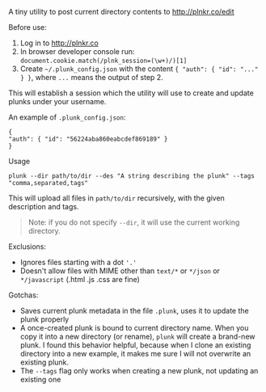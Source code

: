 A tiny utility to post current directory contents to http://plnkr.co/edit

Before use:

1. Log in to http://plnkr.co
2. In browser developer console run: `document.cookie.match(/plnk_session=(\w+)/)[1]`
3. Create `~/.plunk_config.json` with the content `{ "auth": { "id": "..." } }`, where `...` means the output of step 2.

This will establish a session which the utility will use to create and update plunks under your username.

An example of `.plunk_config.json`:
```
{
"auth": { "id": "56224aba860eabcdef869189" }
}
```

Usage
```
plunk --dir path/to/dir --des "A string describing the plunk" --tags "comma,separated,tags"
```
This will upload all files in `path/to/dir` recursively, with the given description and tags.
> Note: if you do not specify `--dir`, it will use the current working directory.

Exclusions:
- Ignores files starting with a dot `'.'`
- Doesn't allow files with MIME other than `text/*` or `*/json` or `*/javascript` (.html .js .css are fine)

Gotchas:

- Saves current plunk metadata in the file `.plunk`, uses it to update the plunk properly
- A once-created plunk is bound to current directory name. When you copy it into a new directory (or rename), `plunk` will create a brand-new plunk.
I found this behavior helpful, because when I clone an existing directory into a new example,
it makes me sure I will not overwrite an existing plunk.
- The `--tags` flag only works when creating a new plunk, not updating an existing one
